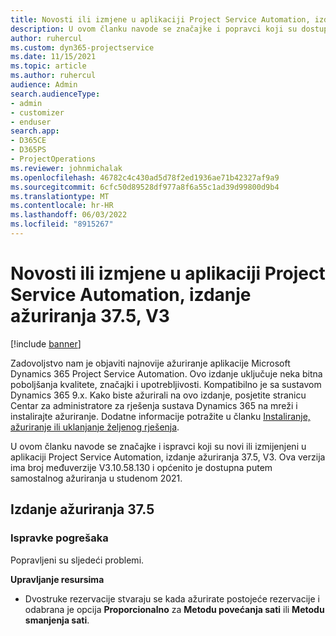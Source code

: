 ```yaml
---
title: Novosti ili izmjene u aplikaciji Project Service Automation, izdanje ažuriranja 37.5, V3
description: U ovom članku navode se značajke i popravci koji su dostupni u aplikaciji Microsoft Dynamics 365 Project Service Automation, izdanje ažuriranja 37.5, V3.
author: ruhercul
ms.custom: dyn365-projectservice
ms.date: 11/15/2021
ms.topic: article
ms.author: ruhercul
audience: Admin
search.audienceType:
- admin
- customizer
- enduser
search.app:
- D365CE
- D365PS
- ProjectOperations
ms.reviewer: johnmichalak
ms.openlocfilehash: 46782c4c430ad5d78f2ed1936ae71b42327af9a9
ms.sourcegitcommit: 6cfc50d89528df977a8f6a55c1ad39d99800d9b4
ms.translationtype: MT
ms.contentlocale: hr-HR
ms.lasthandoff: 06/03/2022
ms.locfileid: "8915267"
---
```

# <a name="whats-new-or-changed-in-project-service-automation-update-release-375-v3"></a>Novosti ili izmjene u aplikaciji Project Service Automation, izdanje ažuriranja 37.5, V3

[!include [banner](../includes/psa-now-project-operations.md)]

Zadovoljstvo nam je objaviti najnovije ažuriranje aplikacije Microsoft Dynamics 365 Project Service Automation. Ovo izdanje uključuje neka bitna poboljšanja kvalitete, značajki i upotrebljivosti. Kompatibilno je sa sustavom Dynamics 365 9.x. Kako biste ažurirali na ovo izdanje, posjetite stranicu Centar za administratore za rješenja sustava Dynamics 365 na mreži i instalirajte ažuriranje. Dodatne informacije potražite u članku [Instaliranje, ažuriranje ili uklanjanje željenog rješenja](/power-platform/admin/install-remove-preferred-solution).

U ovom članku navode se značajke i ispravci koji su novi ili izmijenjeni u aplikaciji Project Service Automation, izdanje ažuriranja 37.5, V3. Ova verzija ima broj međuverzije V3.10.58.130 i općenito je dostupna putem samostalnog ažuriranja u studenom 2021.

## <a name="update-release-375"></a>Izdanje ažuriranja 37.5

### <a name="bug-fixes"></a>Ispravke pogrešaka

Popravljeni su sljedeći problemi.

**Upravljanje resursima**
- Dvostruke rezervacije stvaraju se kada ažurirate postojeće rezervacije i odabrana je opcija **Proporcionalno** za **Metodu povećanja sati** ili **Metodu smanjenja sati**.

